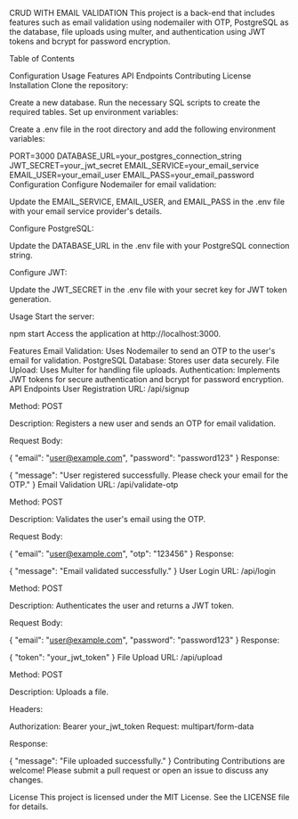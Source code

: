 CRUD WITH EMAIL VALIDATION
This project is a back-end that includes features such as email validation using nodemailer with OTP, PostgreSQL as the database, file uploads using multer, and authentication using JWT tokens and bcrypt for password encryption.

Table of Contents

Configuration
Usage
Features
API Endpoints
Contributing
License
Installation
Clone the repository:



Create a new database.
Run the necessary SQL scripts to create the required tables.
Set up environment variables:

Create a .env file in the root directory and add the following environment variables:


PORT=3000
DATABASE_URL=your_postgres_connection_string
JWT_SECRET=your_jwt_secret
EMAIL_SERVICE=your_email_service
EMAIL_USER=your_email_user
EMAIL_PASS=your_email_password
Configuration
Configure Nodemailer for email validation:

Update the EMAIL_SERVICE, EMAIL_USER, and EMAIL_PASS in the .env file with your email service provider's details.

Configure PostgreSQL:

Update the DATABASE_URL in the .env file with your PostgreSQL connection string.

Configure JWT:

Update the JWT_SECRET in the .env file with your secret key for JWT token generation.

Usage
Start the server:


npm start
Access the application at http://localhost:3000.

Features
Email Validation: Uses Nodemailer to send an OTP to the user's email for validation.
PostgreSQL Database: Stores user data securely.
File Upload: Uses Multer for handling file uploads.
Authentication: Implements JWT tokens for secure authentication and bcrypt for password encryption.
API Endpoints
User Registration
URL: /api/signup

Method: POST

Description: Registers a new user and sends an OTP for email validation.

Request Body:


{
  "email": "user@example.com",
  "password": "password123"
}
Response:


{
  "message": "User registered successfully. Please check your email for the OTP."
}
Email Validation
URL: /api/validate-otp

Method: POST

Description: Validates the user's email using the OTP.

Request Body:

{
  "email": "user@example.com",
  "otp": "123456"
}
Response:

{
  "message": "Email validated successfully."
}
User Login
URL: /api/login

Method: POST

Description: Authenticates the user and returns a JWT token.

Request Body:

{
  "email": "user@example.com",
  "password": "password123"
}
Response:


{
  "token": "your_jwt_token"
}
File Upload
URL: /api/upload

Method: POST

Description: Uploads a file.

Headers:

Authorization: Bearer your_jwt_token
Request: multipart/form-data

Response:


{
  "message": "File uploaded successfully."
}
Contributing
Contributions are welcome! Please submit a pull request or open an issue to discuss any changes.

License
This project is licensed under the MIT License. See the LICENSE file for details.
